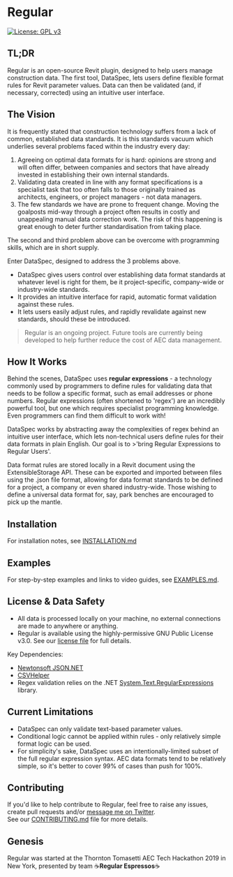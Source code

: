 # Regular

[![License: GPL v3](https://img.shields.io/badge/License-GPLv3-blue.svg)](https://www.gnu.org/licenses/gpl-3.0)

## TL;DR
Regular is an open-source Revit plugin, designed to help users manage construction data. The first tool, DataSpec, lets users define flexible format rules for Revit parameter values. Data can then be validated (and, if necessary, corrected) using an intuitive user interface. 


## The Vision

It is frequently stated that construction technology suffers from a lack of common, established data standards. It is this standards vacuum which underlies several problems faced within the industry every day:

1. Agreeing on optimal data formats for is hard: opinions are strong and will often differ, between companies and sectors that have already invested in establishing their own internal standards.  
2. Validating data created in line with any format specifications is a specialist task that too often falls to those originally trained as architects, engineers, or project managers - not data managers.
3. The few standards we have are prone to frequent change. Moving the goalposts mid-way through a project often results in costly and unappealing manual data correction work. The risk of this happening is great enough to deter further standardisation from taking place.

The second and third problem above can be overcome with programming skills, which are in short supply.

Enter DataSpec, designed to address the 3 problems above.

- DataSpec gives users control over establishing data format standards at whatever level is right for them, be it project-specific, company-wide or industry-wide standards.
- It provides an intuitive interface for rapid, automatic format validation against these rules. 
- It lets users easily adjust rules, and rapidly revalidate against new standards, should these be introduced. 

>Regular is an ongoing project. Future tools are currently being developed to help further reduce the cost of AEC data management.


## How It Works
Behind the scenes, DataSpec uses **regular expressions** - a technology commonly used by programmers to define rules for validating data that needs to be follow a specific format, such as email addresses or phone numbers. Regular expressions (often shortened to 'regex') are an incredibly powerful tool, but one which requires specialist programming knowledge. Even programmers can find them difficult to work with!

DataSpec works by abstracting away the complexities of regex behind an intuitive user interface, which lets non-technical users define rules for their data formats in plain English. Our goal is to >'bring Regular Expressions to Regular Users'. 

Data format rules are stored locally in a Revit document using the ExtensibleStorage API. These can be exported and imported between files using the .json file format, allowing for data format standards to be defined for a project, a company or even shared industry-wide. Those wishing to define a universal data format for, say, park benches are encouraged to pick up the mantle.


## Installation
For installation notes, see [INSTALLATION.md](https://github.com/OliverEGreen/Regular/blob/master/INSTALLATION.md)


## Examples
For step-by-step examples and links to video guides, see [EXAMPLES.md](https://github.com/OliverEGreen/Regular/blob/master/EXAMPLES.md).


## License & Data Safety

- All data is processed locally on your machine, no external connections are made to anywhere or anything.
- Regular is available using the highly-permissive GNU Public License v3.0. See our [license file](https://github.com/OliverEGreen/Regular/edit/master/LICENSE) for full details.

Key Dependencies:
- [Newtonsoft JSON.NET](https://www.newtonsoft.com/json)
- [CSVHelper](https://joshclose.github.io/CsvHelper/)
- Regex validation relies on the .NET [System.Text.RegularExpressions](https://docs.microsoft.com/en-us/dotnet/api/system.text.regularexpressions?view=net-5.0) library.


## Current Limitations
- DataSpec can only validate text-based parameter values.
- Conditional logic cannot be applied within rules - only relatively simple format logic can be used. 
- For simplicity's sake, DataSpec uses an intentionally-limited subset of the full regular expression syntax. AEC data formats tend to be relatively simple, so it's better to cover 99% of cases than push for 100%.


## Contributing
If you'd like to help contribute to Regular, feel free to raise any issues, create pull requests and/or [message me on Twitter](https://twitter.com/Oliver_E_Green).  
See our [CONTRIBUTING.md](https://github.com/OliverEGreen/Regular/blob/master/CONTRIBUTING.md) file for more details. 


## Genesis
Regular was started at the Thornton Tomasetti AEC Tech Hackathon 2019 in New York, presented by team ☕**Regular Espressos**☕ 

